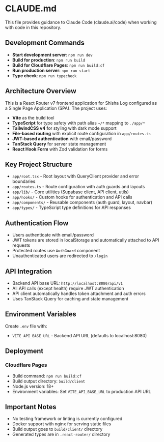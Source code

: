 # CLAUDE.md

This file provides guidance to Claude Code (claude.ai/code) when working with code in this repository.

## Development Commands

- **Start development server**: `npm run dev`
- **Build for production**: `npm run build`
- **Build for Cloudflare Pages**: `npm run build:cf`
- **Run production server**: `npm run start`
- **Type check**: `npm run typecheck`


## Architecture Overview

This is a React Router v7 frontend application for Shisha Log configured as a Single Page Application (SPA). The project uses:

- **Vite** as the build tool
- **TypeScript** for type safety with path alias `~/*` mapping to `./app/*`
- **TailwindCSS v4** for styling with dark mode support
- **File-based routing** with explicit route configuration in `app/routes.ts`
- **JWT-based authentication** with email/password
- **TanStack Query** for server state management
- **React Hook Form** with Zod validation for forms

## Key Project Structure

- `app/root.tsx` - Root layout with QueryClient provider and error boundaries
- `app/routes.ts` - Route configuration with auth guards and layouts
- `app/lib/` - Core utilities (Supabase client, API client, utils)
- `app/hooks/` - Custom hooks for authentication and API calls
- `app/components/` - Reusable components (auth guard, layout, navbar)
- `app/types/` - TypeScript type definitions for API responses

## Authentication Flow

- Users authenticate with email/password
- JWT tokens are stored in localStorage and automatically attached to API requests
- Protected routes use `AuthGuard` component
- Unauthenticated users are redirected to `/login`

## API Integration

- Backend API base URL: `http://localhost:8080/api/v1`
- All API calls (except health) require JWT authentication
- API client automatically handles token attachment and auth errors
- Uses TanStack Query for caching and state management

## Environment Variables

Create `.env` file with:
- `VITE_API_BASE_URL` - Backend API URL (defaults to localhost:8080)

## Deployment

### Cloudflare Pages
- Build command: `npm run build:cf`
- Build output directory: `build/client`
- Node.js version: 18+
- Environment variables: Set `VITE_API_BASE_URL` to production API URL

## Important Notes

- No testing framework or linting is currently configured
- Docker support with nginx for serving static files
- Build output goes to `build/client/` directory
- Generated types are in `.react-router/` directory